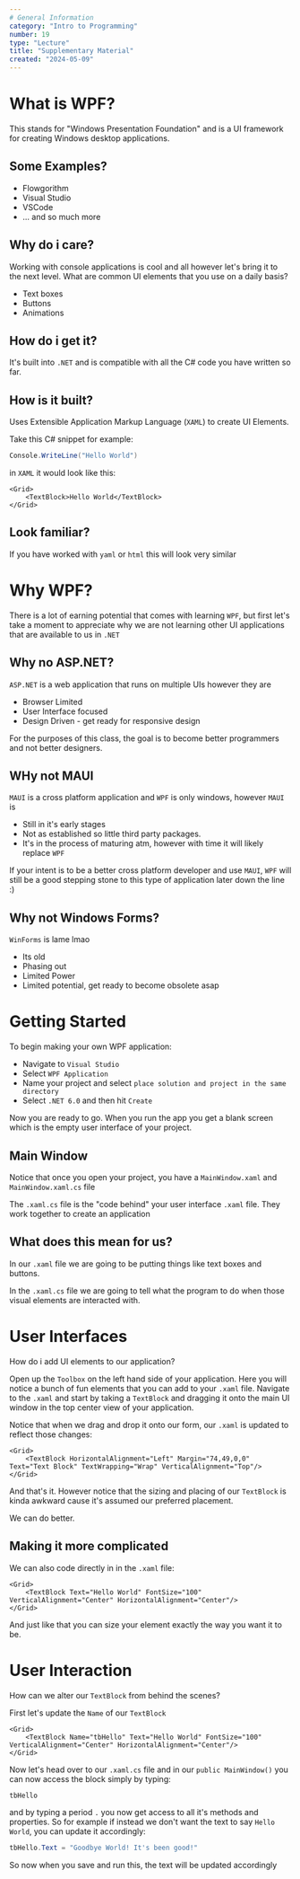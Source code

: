 ```yaml
---
# General Information
category: "Intro to Programming"
number: 19
type: "Lecture"
title: "Supplementary Material"
created: "2024-05-09"
---
```


# What is WPF?

This stands for "Windows Presentation Foundation" and is a UI framework for creating Windows desktop applications.

## Some Examples?

- Flowgorithm
- Visual Studio
- VSCode
- ... and so much more

## Why do i care?

Working with console applications is cool and all however let's bring it to the next level. What are common UI elements that you use on a daily basis?

- Text boxes
- Buttons
- Animations

## How do i get it?

It's built into `.NET` and is compatible with all the C# code you have written so far.

## How is it built?

Uses Extensible Application Markup Language (`XAML`) to create UI Elements.

Take this C# snippet for example:

```cs
Console.WriteLine("Hello World")
```

in `XAML` it would look like this:

```xaml
<Grid>
    <TextBlock>Hello World</TextBlock>
</Grid>
```

## Look familiar?

If you have worked with `yaml` or `html` this will look very similar

# Why WPF?

There is a lot of earning potential that comes with learning `WPF`, but first let's take a moment to appreciate why we are not learning other UI applications that are available to us in `.NET`

## Why no ASP.NET?

`ASP.NET` is a web application that runs on multiple UIs however they are

- Browser Limited
- User Interface focused
- Design Driven - get ready for responsive design

For the purposes of this class, the goal is to become better programmers and not better designers.

## WHy not MAUI

`MAUI` is a cross platform application and `WPF` is only windows, however `MAUI` is

- Still in it's early stages
- Not as established so little third party packages.
- It's in the process of maturing atm, however with time it will likely replace `WPF`

If your intent is to be a better cross platform developer and use `MAUI`, `WPF` will still be a good stepping stone to this type of application later down the line :)

## Why not Windows Forms?

`WinForms` is lame lmao

- Its old
- Phasing out
- Limited Power
- Limited potential, get ready to become obsolete asap

# Getting Started

To begin making your own WPF application:

- Navigate to `Visual Studio`
- Select `WPF Application`
- Name your project and select `place solution and project in the same directory`
- Select `.NET 6.0` and then hit `Create`

Now you are ready to go. When you run the app you get a blank screen which is the empty user interface of your project.

## Main Window

Notice that once you open your project, you have a `MainWindow.xaml` and `MainWindow.xaml.cs` file

The `.xaml.cs` file is the "code behind" your user interface `.xaml` file. They work together to create an application

## What does this mean for us?

In our `.xaml` file we are going to be putting things like text boxes and buttons.

In the `.xaml.cs` file we are going to tell what the program to do when those visual elements are interacted with.

# User Interfaces

How do i add UI elements to our application?

Open up the `Toolbox` on the left hand side of your application. Here you will notice a bunch of fun elements that you can add to your `.xaml` file. Navigate to the `.xaml` and start by taking a `TextBlock` and dragging it onto the main UI window in the top center view of your application.

Notice that when we drag and drop it onto our form, our `.xaml` is updated to reflect those changes:

```xaml
<Grid>
    <TextBlock HorizontalAlignment="Left" Margin="74,49,0,0" Text="Text Block" TextWrapping="Wrap" VerticalAlignment="Top"/>
</Grid>
```

And that's it. However notice that the sizing and placing of our `TextBlock` is kinda awkward cause it's assumed our preferred placement.

We can do better.

## Making it more complicated

We can also code directly in in the `.xaml` file:

```xaml
<Grid>
    <TextBlock Text="Hello World" FontSize="100" VerticalAlignment="Center" HorizontalAlignment="Center"/>
</Grid>
```

And just like that you can size your element exactly the way you want it to be.

# User Interaction

How can we alter our `TextBlock` from behind the scenes?

First let's update the `Name` of our `TextBlock`

```xaml
<Grid>
    <TextBlock Name="tbHello" Text="Hello World" FontSize="100" VerticalAlignment="Center" HorizontalAlignment="Center"/>
</Grid>
```

Now let's head over to our `.xaml.cs` file and in our `public MainWindow()` you can now access the block simply by typing:

```cs
tbHello
```

and by typing a period `.` you now get access to all it's methods and properties. So for example if instead we don't want the text to say `Hello World`, you can update it accordingly:

```cs
tbHello.Text = "Goodbye World! It's been good!"
```

So now when you save and run this, the text will be updated accordingly
